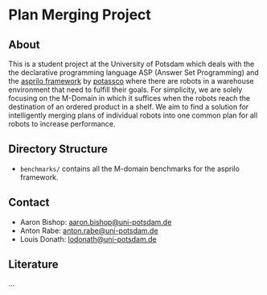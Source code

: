 # Plan Merging Project

## About
This is a student project at the University of Potsdam which deals with the the declarative programming language ASP (Answer Set Programming) and the [asprilo framework](https://potassco.org/asprilo/) by [potassco](https://potassco.org) where there are robots in a warehouse environment that need to fulfill their goals. For simplicity, we are solely focusing on the M-Domain in which it suffices when the robots reach the destination of an ordered product in a shelf. 
We aim to find a solution for intelligently merging plans of individual robots into one common plan for all robots to increase performance.

## Directory Structure
- `benchmarks/` contains all the M-domain benchmarks for the asprilo framework.

## Contact
- Aaron Bishop: aaron.bishop@uni-potsdam.de
- Anton Rabe: anton.rabe@uni-potsdam.de
- Louis Donath: lodonath@uni-potsdam.de

## Literature
...
